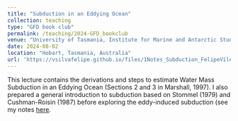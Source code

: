 ```yaml
---
title: "Subduction in an Eddying Ocean"
collection: teaching
type: "GFD book club"
permalink: /teaching/2024-GFD_bookclub
venue: "University of Tasmania, Institute for Marine and Antarctic Studies"
date: 2024-08-02
location: "Hobart, Tasmania, Australia"
url: 'https://vsilvafelipe.github.io/files/1Notes_Subduction_FelipeVilelaSilva_Jul24.pdf'
---
```


This lecture contains the derivations and steps to estimate Water Mass Subduction in an Eddying Ocean (Sections 2 and 3 in Marshall, 1997). I also prepared a general introduction to subduction based on Stommel (1979) and Cushman-Roisin (1987) before exploring the eddy-induced subduction (see my notes [here](https://vsilvafelipe.github.io/files/1Notes_Subduction_FelipeVilelaSilva_Jul24.pdf).

